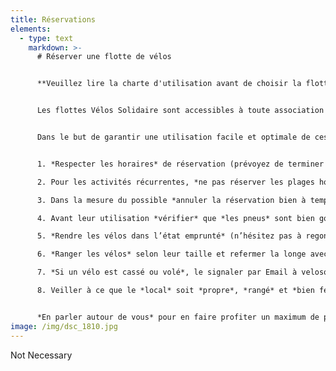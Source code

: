 ```yaml
---
title: Réservations
elements:
  - type: text
    markdown: >-
      # Réserver une flotte de vélos


      **Veuillez lire la charte d'utilisation avant de choisir la flotte et la date qui vous convient.**


      Les flottes Vélos Solidaire sont accessibles à toute association psyco/socio/culturelle ou de promotion de la santé et la cohésion sociale active en Région Bruxelloise et qui s’adresse à un public moins favorisé. Les vélos sont disponibles à titre gratuit pour des activités d’apprentissage du vélo ou pour des sorties à vélo en groupe. 


      Dans le but de garantir une utilisation facile et optimale de ces flottes, il vous est demandé de :


      1. *Respecter les horaires* de réservation (prévoyez de terminer votre activité un peu plus tôt pour avoir le temps de bien ranger les vélos). Il vous est possible de réserver des vélos pour une journée entière, juste une matinée ou juste une après-midi. Attention de bien vous référer aux horaires d’ouverture et fermeture des différents lieux.

      2. Pour les activités récurrentes, *ne pas réserver les plages horaires trop à l’avance* (maximum 3 mois) pour laisser l’opportunité à toutes les association partenaires de bénéficier du service.

      3. Dans la mesure du possible *annuler la réservation bien à temps* (1 semaine minimum) pour libérer la plage horaire à une autre association.

      4. Avant leur utilisation *vérifier* que *les pneus* sont bien gonflés, *les selles* à la bonne hauteur et *les freins* en bon état.

      5. *Rendre les vélos dans l’état emprunté* (n’hésitez pas à regonfler les pneus, vérifier que la selle et le guidon sont bien fixés,…).

      6. *Ranger les vélos* selon leur taille et refermer la longe avec le cadenas à clé.

      7. *Si un vélo est cassé ou volé*, le signaler par Email à velosolidaire@cyclo.org et placer le vélo à l’endroit prévu pour les vélos cassés.

      8. Veiller à ce que le *local* soit *propre*, *rangé* et *bien fermé* à votre départ


      *En parler autour de vous* pour en faire profiter un maximum de personnes !
image: /img/dsc_1810.jpg
---
```

Not Necessary
